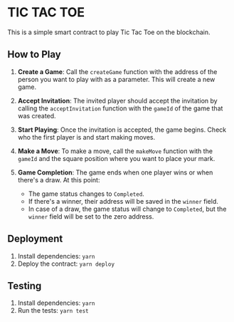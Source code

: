 # TIC TAC TOE

This is a simple smart contract to play Tic Tac Toe on the blockchain.

## How to Play

1. **Create a Game**: Call the `createGame` function with the address of the person you want to play with as a parameter. This will create a new game.

2. **Accept Invitation**: The invited player should accept the invitation by calling the `acceptInvitation` function with the `gameId` of the game that was created.

3. **Start Playing**: Once the invitation is accepted, the game begins. Check who the first player is and start making moves.

4. **Make a Move**: To make a move, call the `makeMove` function with the `gameId` and the square position where you want to place your mark.

5. **Game Completion**: The game ends when one player wins or when there's a draw. At this point:
   - The game status changes to `Completed`.
   - If there's a winner, their address will be saved in the `winner` field.
   - In case of a draw, the game status will change to `Completed`, but the `winner` field will be set to the zero address.

## Deployment

1. Install dependencies: `yarn`
2. Deploy the contract: `yarn deploy`


## Testing

1. Install dependencies: `yarn`
2. Run the tests: `yarn test`
